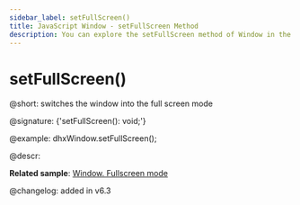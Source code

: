 ```yaml
---
sidebar_label: setFullScreen()
title: JavaScript Window - setFullScreen Method 
description: You can explore the setFullScreen method of Window in the documentation of the DHTMLX JavaScript UI library. Browse developer guides and API reference, try out code examples and live demos, and download a free 30-day evaluation version of DHTMLX Suite 7.
---
```


# setFullScreen()

@short: switches the window into the full screen mode

@signature: {'setFullScreen(): void;'}

@example:
dhxWindow.setFullScreen();

@descr:

**Related sample**: [Window. Fullscreen mode](https://snippet.dhtmlx.com/aftti5fy)

@changelog:
added in v6.3

[comment]: # (@related:window/usage.md#fullscreen-mode)

